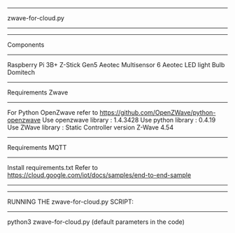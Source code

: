 *********************************************************************
zwave-for-cloud.py
*********************************************************************
*******************
Components
*******************
Raspberry Pi 3B+
Z-Stick Gen5 Aeotec
Multisensor 6 Aeotec
LED light Bulb Domitech

*******************
Requirements Zwave
*******************
For Python OpenZwave refer to https://github.com/OpenZWave/python-openzwave
Use openzwave library : 1.4.3428
Use python library : 0.4.19
Use ZWave library : Static Controller version Z-Wave 4.54

*******************
Requirements MQTT
*******************
Install requirements.txt
Refer to https://cloud.google.com/iot/docs/samples/end-to-end-sample


*********************************************************************
*********************************************************************
RUNNING THE zwave-for-cloud.py SCRIPT:
*************************************************
python3 zwave-for-cloud.py (default parameters in the code) 
